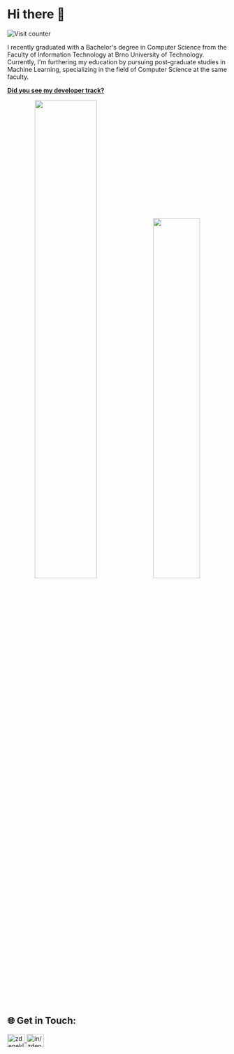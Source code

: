 # Hi there :wave:

![Visit counter](https://komarev.com/ghpvc/?username=zdeneklapes&color=green)

I recently graduated with a Bachelor's degree in Computer Science from the Faculty of Information Technology at Brno University of Technology. Currently, I'm furthering my education by pursuing post-graduate studies in Machine Learning, specializing in the field of Computer Science at the same faculty.


[**Did you see my developer track?**](https://ossinsight.io/analyze/zdeneklapes)


<p align="center">
<img width="53%"  src="https://github-readme-stats.vercel.app/api?username=zdeneklapes&count_private=true&show_icons=true&include_all_commits=false&hide_border=true&hide_title=true&theme=transparent" />
<img width="46%"  src="https://github-readme-streak-stats.herokuapp.com?user=zdeneklapes&theme=transparent&hide_border=true" />
</p>

## 🌐 Get in Touch:

<p align="left">
<a href="https://twitter.com/zdeneklapes"target="blank">
<img align="center" 
src="https://raw.githubusercontent.com/rahuldkjain/github-profile-readme-generator/master/src/images/icons/Social/twitter.svg" 
alt="zdeneklapes" 
height="30" 
width="40" />
</a>

<a href="https://www.linkedin.com/in/zdeneklapes/" target="blank">
<img align="center" 
src="https://raw.githubusercontent.com/rahuldkjain/github-profile-readme-generator/master/src/images/icons/Social/linked-in-alt.svg" 
alt="in/zdeneklapes" 
height="30" 
width="40" />
</a>
</p>

